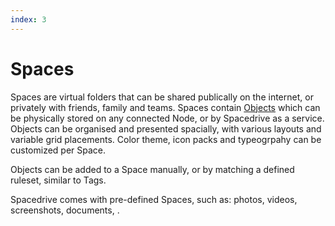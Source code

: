 ```yaml
---
index: 3
---
```

# Spaces

Spaces are virtual folders that can be shared publically on the internet, or privately with friends, family and teams. Spaces contain [Objects](/docs/developers/architecture/objects) which can be physically stored on any connected Node, or by Spacedrive as a service. Objects can be organised and presented spacially, with various layouts and variable grid placements. Color theme, icon packs and typeogrpahy can be customized per Space.



Objects can be added to a Space manually, or by matching a defined ruleset, similar to Tags.

Spacedrive comes with pre-defined Spaces, such as: photos, videos, screenshots, documents, . 